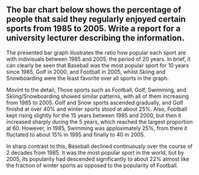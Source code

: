 ## The bar chart below shows the percentage of people that said they regularly enjoyed certain sports from 1985 to 2005. Write a report for a university lecturer describing the information.

The presented bar graph illustrates the ratio how popular each sport are with indivisuals between 1985 and 2005, the period of 20 years. 
In brief, it can clearly be seen that Baseball was the most popular sport for 10 years since 1985, Golf in 2000, and Football in 2005, whilst Skiing and Snowboarding were the least favorite over all sports in the graph.

Movint to the detail, Those sports such as Football, Golf, Swimming, and Skiing/Snowboarding showed similar patterns, with all of them increasing from 1985 to 2005.
Golf and Snow sports ascended gradually, and Golf finishd at over 40% and winter sports stood at about 25%.
Also, Football kept rising slightly for the 15 years between 1985 and 2000, but then it increased sharply during the 5 years, which reached the largest proportion at 60.
However, in 1985, Swimming was apploximately 25%, from there it fluctated to about 15% in 1995 and finally to 40 in 2005.

In sharp contrast to this, Baseball declined continuously over the course of 2 decades from 1985. 
It was the most popular sport in the world, but by 2005, its popularity had descended significantly to about 22% almost like the fraction of winter sports as opposed to the popularity of Football.
